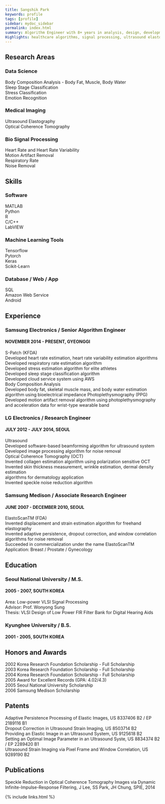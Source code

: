 ```yaml
---
title: Sangshik Park
keywords: profile
tags: [profile]
sidebar: mydoc_sidebar
permalink: index.html
summary: Algorithm Engineer with 8+ years in analysis, design, development and implementation of medical and healthcare algorithms.
Highlights: healthcare algorithms, signal processing, ultrasound elastography, optical coherence tomography, MATLAB, python, and c.
---
```


## Research Areas

### Data Science
Body Composition Analysis - Body Fat, Muscle, Body Water<br>
Sleep Stage Classification<br>
Stress Classification<br>
Emotion Recognition<br>
### Medical Imaging
Ultrasound Elastography<br>
Optical Coherence Tomography<br>
### Bio Signal Processing
Heart Rate and Heart Rate Variability<br>
Motion Artifact Removal<br>
Respiratory Rate<br>
Noise Removal<br>

## Skills

### Software
MATLAB<br>
Python<br>
R<br>
C/C++<br>
LabVIEW<br>
### Machine Learning Tools
Tensorflow<br>
Pytorch<br>
Keras<br>
Scikit-Learn<br>
### Database / Web / App
SQL<br>
Amazon Web Service<br>
Android<br>

## Experience
### Samsung Electronics / Senior Algorithm Engineer
#### NOVEMBER 2014 - PRESENT,  GYEONGGI<br>
S-Patch (KFDA)<br>
Developed heart rate estimation, heart rate variability estimation algorithms<br>
Developed respiratory rate estimation algorithm<br>
Developed stress estimation algorithm for elite athletes<br>
Developed sleep stage classification algorithm<br>
Developed cloud service system using AWS<br>
Body Composition Analysis<br>
Developed body fat, skeletal muscle mass, and body water estimation algorithm using bioelectrical impedance
Photoplethysmography (PPG)<br>
Developed motion artifact removal algorithm using photoplethysmography and acceleration data for wrist-type wearable band<br>
### LG Electronics / Research Engineer
#### JULY 2012 - JULY 2014,  SEOUL<br>
Ultrasound<br>
Developed software-based beamforming algorithm for ultrasound system<br>
Developed image processing algorithm for noise removal<br>
Optical Coherence Tomography (OCT)<br>
Invented collagen estimation algorithm using polarization sensitive OCT<br>
Invented skin thickness measurement, wrinkle estimation, dermal density estimation<br> algorithms for dermatology application<br>
Invented speckle noise reduction algorithm<br>
### Samsung Medison / Associate Research Engineer
#### JUNE 2007 - DECEMBER 2010,  SEOUL<br>
ElastoScanTM (FDA)<br>
Invented displacement and strain estimation algorithm for freehand elastography<br>
Invented adaptive persistence, dropout correction, and window correlation algorithms for noise removal<br>
Succeeded in commercialization under the name ElastoScanTM<br>
Application: Breast / Prostate / Gynecology<br>

## Education
### Seoul National University / M.S.
#### 2005 - 2007, SOUTH KOREA<br>
Area: Low-power VLSI Signal Processing<br>
Advisor: Prof. Wonyong Sung<br>
Thesis: VLSI Design of Low Power FIR Filter Bank for Digital Hearing Aids<br>
### Kyunghee University / B.S.
#### 2001 - 2005, SOUTH KOREA<br>

## Honors and Awards
2002     Korea Research Foundation Scholarship - Full Scholarship<br>
2003     Korea Research Foundation Scholarship - Full Scholarship<br>
2004     Korea Research Foundation Scholarship - Full Scholarship<br>
2005     Award for Excellent Records (GPA: 4.02/4.3)<br>
2005     Seoul National University Scholarship<br>
2006     Samsung Medison Scholarship<br>

## Patents
Adaptive Persistence Processing of Elastic Images, US 8337406 B2 / EP 2189116 B1<br>
Dropout Correction in Ultrasound Strain Imaging, US 8503714 B2<br>
Providing an Elastic Image in an Ultrasound System, US 9125618 B2<br>
Setting an Optimal Image Parameter in an Ultrasound Syste, US 8834374 B2 / EP 2289420 B1<br>
Ultrasound Strain Imaging via Pixel Frame and Window Correlation, US 9289190 B2<br>

## Publications
Speckle Reduction in Optical Coherence Tomography Images via Dynamic Infinite-Impulse-Response Filtering, J Lee, SS Park, JH Chung, SPIE, 2014

{% include links.html %}
